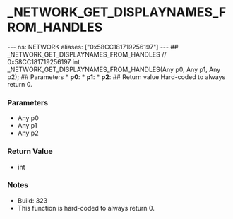 # _NETWORK_GET_DISPLAYNAMES_FROM_HANDLES

--- ns: NETWORK aliases: ["0x58CC181719256197"] --- ## _NETWORK_GET_DISPLAYNAMES_FROM_HANDLES  // 0x58CC181719256197 int _NETWORK_GET_DISPLAYNAMES_FROM_HANDLES(Any p0, Any p1, Any p2);  ## Parameters * **p0**: * **p1**: * **p2**:  ## Return value Hard-coded to always return 0.

### Parameters
* Any p0
* Any p1
* Any p2

### Return Value
* int

### Notes
* Build: 323
* This function is hard-coded to always return 0.

